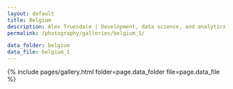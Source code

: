 ```yaml
---
layout: default
title: Belgium
description: Alex Truesdale | Development, data science, and analytics. Pursuing growth with boundless, interminable curiosity.
permalink: /photography/galleries/belgium_1/

data_folder: belgium
data_file: belgium_1
---
```

{% include pages/gallery.html folder=page.data_folder file=page.data_file %}
